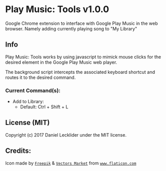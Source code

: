 # Play Music: Tools v1.0.0

Google Chrome extension to interface with Google Play Music in the web browser. Namely adding currently playing song to "My Library"

## Info

Play Music: Tools works by using javascript to mimick mouse clicks for the desired element in the Google Play Music web player.

The background script intercepts the associated keyboard shortcut and routes it to the desired command.

### Current Command(s):

 * Add to Library: 
    * Default: Ctrl + Shift + L

## License (MIT)

Copyright (c) 2017 Daniel Lecklider under the MIT license.

## Credits:

Icon made by [`Freepik`][1] & [`Vectors Market`][2] from [`www.flaticon.com`][3]

[0]: https://github.com/berrberr/streamkeys/blob/master/code/js/modules/BaseController.js

[1]:
https://www.freepik.com/

[2]:
https://www.flaticon.com/authors/vectors-market

[3]:
https://www.flaticon.com
